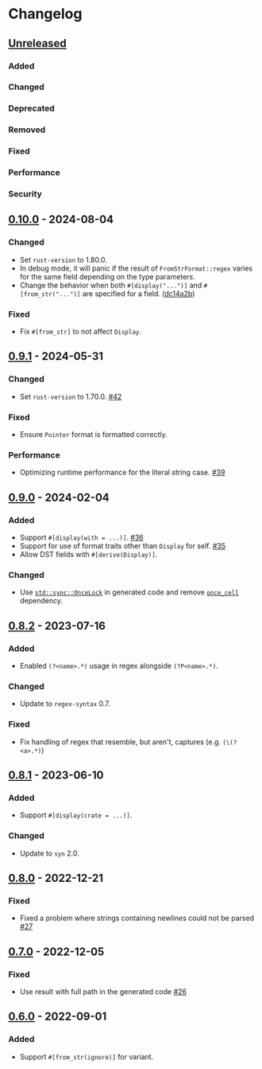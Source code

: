 # Changelog

## [Unreleased]

### Added

### Changed

### Deprecated

### Removed

### Fixed

### Performance

### Security

## [0.10.0] - 2024-08-04

### Changed

- Set `rust-version` to 1.80.0.
- In debug mode, it will panic if the result of `FromStrFormat::regex` varies for the same field depending on the type parameters.
- Change the behavior when both `#[display("...")]` and `#[from_str("...")]` are specified for a field. ([dc14a2b])

[dc14a2b]: https://github.com/frozenlib/parse-display/commit/dc14a2b78a0b547f4911d2cf45d2f8b96aa723e2

### Fixed

- Fix `#[from_str]` to not affect `Display`.

## [0.9.1] - 2024-05-31

### Changed

- Set `rust-version` to 1.70.0. [#42](https://github.com/frozenlib/parse-display/issues/42)

### Fixed

- Ensure `Pointer` format is formatted correctly.

### Performance

- Optimizing runtime performance for the literal string case. [#39](https://github.com/frozenlib/parse-display/issues/39)

## [0.9.0] - 2024-02-04

### Added

- Support `#[display(with = ...)]`. [#36](https://github.com/frozenlib/parse-display/issues/36)
- Support for use of format traits other than `Display` for self. [#35](https://github.com/frozenlib/parse-display/issues/35)
- Allow DST fields with `#[derive(Display)]`.

### Changed

- Use [`std::sync::OnceLock`] in generated code and remove [`once_cell`] dependency.

[`std::sync::OnceLock`]: https://doc.rust-lang.org/std/sync/struct.OnceLock.html
[`once_cell`]: https://crates.io/crates/once_cell

## [0.8.2] - 2023-07-16

### Added

- Enabled `(?<name>.*)` usage in regex alongside `(?P<name>.*)`.

### Changed

- Update to `regex-syntax` 0.7.

### Fixed

- Fix handling of regex that resemble, but aren't, captures (e.g. `(\(?<a>.*)`)

## [0.8.1] - 2023-06-10

### Added

- Support `#[display(crate = ...)]`.

### Changed

- Update to `syn` 2.0.

## [0.8.0] - 2022-12-21

### Fixed

- Fixed a problem where strings containing newlines could not be parsed [#27](https://github.com/frozenlib/parse-display/issues/27)

## [0.7.0] - 2022-12-05

### Fixed

- Use result with full path in the generated code [#26](https://github.com/frozenlib/parse-display/pull/26)

## [0.6.0] - 2022-09-01

### Added

- Support `#[from_str(ignore)]` for variant.

[unreleased]: https://github.com/frozenlib/parse-display/compare/v0.10.0...HEAD
[0.10.0]: https://github.com/frozenlib/parse-display/compare/v0.9.1...v0.10.0
[0.9.1]: https://github.com/frozenlib/parse-display/compare/v0.9.0...v0.9.1
[0.9.0]: https://github.com/frozenlib/parse-display/compare/v0.8.2...v0.9.0
[0.8.2]: https://github.com/frozenlib/parse-display/compare/v0.8.1...v0.8.2
[0.8.1]: https://github.com/frozenlib/parse-display/compare/v0.8.0...v0.8.1
[0.8.0]: https://github.com/frozenlib/parse-display/compare/v0.7.0...v0.8.0
[0.7.0]: https://github.com/frozenlib/parse-display/compare/v0.6.0...v0.7.0
[0.6.0]: https://github.com/frozenlib/parse-display/compare/v0.5.5...v0.6.0

